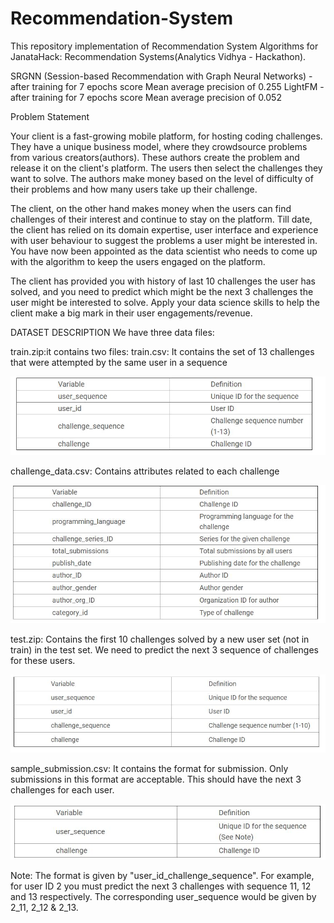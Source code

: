 # Recommendation-System
This repository implementation of Recommendation System Algorithms for JanataHack: Recommendation Systems(Analytics Vidhya - Hackathon).


SRGNN (Session-based Recommendation with Graph Neural Networks) -  after training for 7 epochs score Mean average precision of 0.255
LightFM - after training for 7 epochs score Mean average precision of 0.052

Problem Statement

Your client is a fast-growing mobile platform, for hosting coding challenges. They have a unique business model, where they crowdsource problems from various creators(authors). These authors create the problem and release it on the client's platform. The users then select the challenges they want to solve. The authors make money based on the level of difficulty of their problems and how many users take up their challenge.

 

The client, on the other hand makes money when the users can find challenges of their interest and continue to stay on the platform. Till date, the client has relied on its domain expertise, user interface and experience with user behaviour to suggest the problems a user might be interested in. You have now been appointed as the data scientist who needs to come up with the algorithm to keep the users engaged on the platform.



The client has provided you with history of last 10 challenges the user has solved, and you need to predict which might be the next 3 challenges the user might be interested to solve. Apply your data science skills to help the client make a big mark in their user engagements/revenue.



DATASET DESCRIPTION
We have three data files:


train.zip:it contains two files:
train.csv: It contains the set of 13 challenges that were attempted by the same user in a sequence

![title](img/p1.jpg)

challenge_data.csv: Contains attributes related to each challenge

![title](img/p2.jpg)

test.zip: 
Contains the first 10 challenges solved by a new user set (not in train) in the test set. We need to predict the next 3 sequence of challenges for these users.

![title](img/p3.jpg)

sample_submission.csv: 
It contains the format for submission. Only submissions in this format are acceptable. This should have the next 3 challenges for each user.

![title](img/p4.jpg)

     
Note: The format is given by "user_id_challenge_sequence". For example, for user ID 2 you must predict the next 3 challenges with sequence 11, 12 and 13 respectively. The corresponding user_sequence would be given by 2_11, 2_12 & 2_13.
